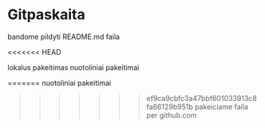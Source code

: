 # Gitpaskaita

bandome pildyti README.md faila

<<<<<<< HEAD

lokalus pakeitimas
nuotoliniai pakeitimai


=======
nuotoliniai pakeitimai



>>>>>>> ef9ca9cbfc3a47bbf601033913c8fa66129b951b
pakeiciame faila per github.com


